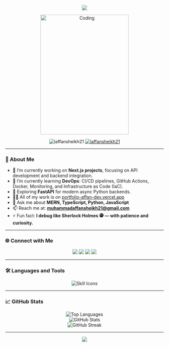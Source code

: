 <div align="center">
  <img src="https://capsule-render.vercel.app/api?type=waving&color=gradient&height=120&section=header&text=Muhammad%20Affan%20Sheikh&fontSize=32&fontAlignY=35&desc=Software%20Engineer%20|%20MERN%20Stack%20Developer%20|%20DevOps%20Learner&descSize=16&descAlignY=50"/>
</div>

<p align="center">
  <img src="https://i.pinimg.com/originals/81/17/8b/81178b47a8598f0c81c4799f2cdd4057.gif" width="280" height="380" alt="Coding" />
</p>

<p align="center">
  <img src="https://komarev.com/ghpvc/?username=iaffansheikh21&label=Profile%20views&color=0e75b6&style=flat" alt="iaffansheikh21" />
  <a href="https://twitter.com/iaffansheikh21" target="blank">
    <img src="https://img.shields.io/twitter/follow/iaffansheikh21?logo=twitter&style=for-the-badge" alt="iaffansheikh21" />
  </a>
</p>

---

### 🚀 About Me

- 🔭 I’m currently working on **Next.js projects**, focusing on API development and backend integration.  
- 🌱 I’m currently learning **DevOps**: CI/CD pipelines, GitHub Actions, Docker, Monitoring, and Infrastructure as Code (IaC).  
- 🔬 Exploring **FastAPI** for modern async Python backends.  
- 👨‍💻 All of my work is on [portfolio-affan-dev.vercel.app](https://portfolio-affan-dev.vercel.app/)  
- 💬 Ask me about **MERN, TypeScript, Python, JavaScript**  
- 📫 Reach me at: **muhammadaffansheikh21@gmail.com**  
- ⚡ Fun fact: **I debug like Sherlock Holmes 🕵️ — with patience and curiosity.**

---

### 🌐 Connect with Me
<p align="center">
  <a href="https://twitter.com/iaffansheikh21" target="blank"><img src="https://img.shields.io/badge/Twitter-1DA1F2?style=flat-square&logo=twitter&logoColor=white" /></a>
  <a href="https://www.linkedin.com/in/iaffansheikh21/" target="blank"><img src="https://img.shields.io/badge/LinkedIn-0077B5?style=flat-square&logo=linkedin&logoColor=white" /></a>
  <a href="https://www.facebook.com/iaffansheikh21" target="blank"><img src="https://img.shields.io/badge/Facebook-1877F2?style=flat-square&logo=facebook&logoColor=white" /></a>
  <a href="https://instagram.com/iaffansheikh21" target="blank"><img src="https://img.shields.io/badge/Instagram-E4405F?style=flat-square&logo=instagram&logoColor=white" /></a>
</p>

---

### 🛠️ Languages and Tools
<p align="center">
  <img src="https://skillicons.dev/icons?i=js,ts,react,nextjs,nodejs,express,mongodb,tailwind,docker,git,github,vercel,postman,linux,python,fastapi" alt="Skill Icons" />
</p>

---

### 📈 GitHub Stats
<div align="center">
  <img src="https://github-readme-stats.vercel.app/api/top-langs?username=iaffansheikh21&show_icons=true&locale=en&layout=compact&theme=tokyonight" alt="Top Languages" />
  <br />
  <img src="https://github-readme-stats.vercel.app/api?username=iaffansheikh21&show_icons=true&locale=en&theme=tokyonight" alt="GitHub Stats" />
  <br />
  <img src="https://github-readme-streak-stats.herokuapp.com/?user=iaffansheikh21&theme=tokyonight" alt="GitHub Streak" />
</div>

---

<p align="center">
  <img src="https://capsule-render.vercel.app/api?type=waving&color=gradient&height=100&section=footer"/>
</p>
